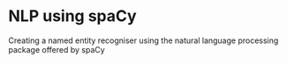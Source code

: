 # NLP using spaCy
Creating a named entity recogniser using the natural language processing package offered by spaCy
